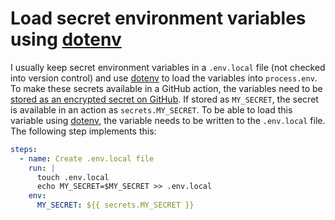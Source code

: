 # Load secret environment variables using [dotenv](https://www.npmjs.com/package/dotenv)

I usually keep secret environment variables in a `.env.local` file (not checked into version control) and use [dotenv](https://www.npmjs.com/package/dotenv) to load the variables into `process.env`. To make these secrets available in a GitHub action, the variables need to be [stored as an encrypted secret on GitHub](https://docs.github.com/en/actions/security-guides/encrypted-secrets). If stored as `MY_SECRET`, the secret is available in an action as `secrets.MY_SECRET`. To be able to load this variable using [dotenv](https://www.npmjs.com/package/dotenv), the variable needs to be written to the `.env.local` file. The following step implements this:

```yaml
steps:
  - name: Create .env.local file
    run: |
      touch .env.local
      echo MY_SECRET=$MY_SECRET >> .env.local
    env:
      MY_SECRET: ${{ secrets.MY_SECRET }}
```
